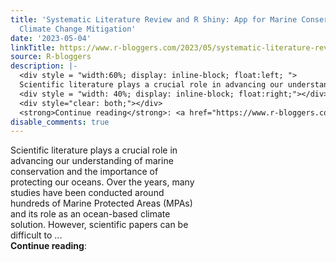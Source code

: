 ```yaml
---
title: 'Systematic Literature Review and R Shiny: App for Marine Conservation and
  Climate Change Mitigation'
date: '2023-05-04'
linkTitle: https://www.r-bloggers.com/2023/05/systematic-literature-review-and-r-shiny-app-for-marine-conservation-and-climate-change-mitigation/
source: R-bloggers
description: |-
  <div style = "width:60%; display: inline-block; float:left; ">
  Scientific literature plays a crucial role in advancing our understanding of marine conservation and the importance of protecting our oceans. Over the years, many studies have been conducted around hundreds of Marine Protected Areas (MPAs) and its role as an ocean-based climate solution. However, scientific papers can be difficult to ...</div>
  <div style = "width: 40%; display: inline-block; float:right;"></div>
  <div style="clear: both;"></div>
  <strong>Continue reading</strong>: <a href="https://www.r-bloggers.com/2023/05/systemati ...
disable_comments: true
---
```

<div style = "width:60%; display: inline-block; float:left; ">
Scientific literature plays a crucial role in advancing our understanding of marine conservation and the importance of protecting our oceans. Over the years, many studies have been conducted around hundreds of Marine Protected Areas (MPAs) and its role as an ocean-based climate solution. However, scientific papers can be difficult to ...</div>
<div style = "width: 40%; display: inline-block; float:right;"></div>
<div style="clear: both;"></div>
<strong>Continue reading</strong>: <a href="https://www.r-bloggers.com/2023/05/systemati ...